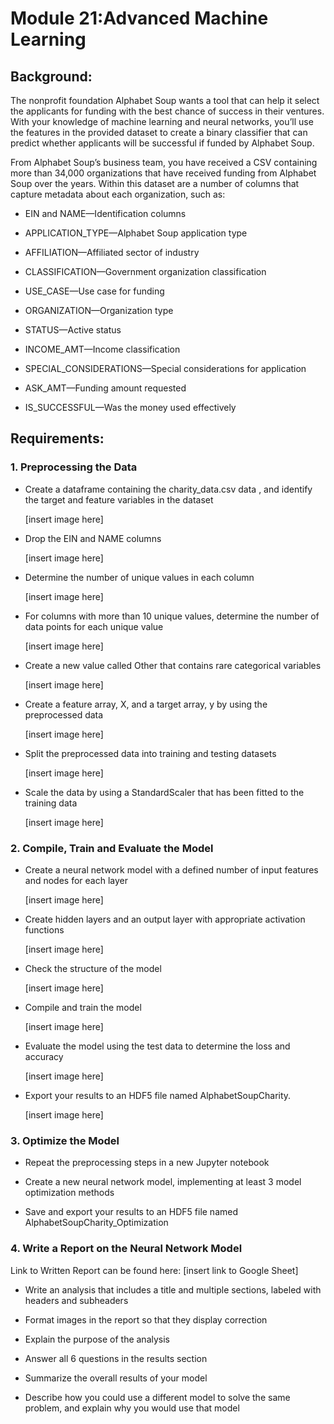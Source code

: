 <h1>Module 21:Advanced Machine Learning</h1>

<h2>Background:</h2>
<p>The nonprofit foundation Alphabet Soup wants a tool that can help it select the applicants for funding with the best chance of success in their ventures. With your knowledge of machine learning and neural networks, you’ll use the features in the provided dataset to create a binary classifier that can predict whether applicants will be successful if funded by Alphabet Soup.

From Alphabet Soup’s business team, you have received a CSV containing more than 34,000 organizations that have received funding from Alphabet Soup over the years. Within this dataset are a number of columns that capture metadata about each organization, such as:

- EIN and NAME—Identification columns
  
- APPLICATION_TYPE—Alphabet Soup application type
  
- AFFILIATION—Affiliated sector of industry
  
- CLASSIFICATION—Government organization classification
  
- USE_CASE—Use case for funding
  
- ORGANIZATION—Organization type
  
- STATUS—Active status
  
- INCOME_AMT—Income classification
  
- SPECIAL_CONSIDERATIONS—Special considerations for application

- ASK_AMT—Funding amount requested
  
- IS_SUCCESSFUL—Was the money used effectively</p>

<h2>Requirements:</h2>

<h3>1. Preprocessing the Data</h3>

- Create a dataframe containing the charity_data.csv data , and identify the target and feature variables in the dataset

  [insert image here]
  
- Drop the EIN and NAME columns

  [insert image here]
  
- Determine the number of unique values in each column

  [insert image here]
  
- For columns with more than 10 unique values, determine the number of data points for each unique value

  [insert image here]
  
- Create a new value called Other that contains rare categorical variables

  [insert image here]

- Create a feature array, X, and a target array, y by using the preprocessed data

  [insert image here]

- Split the preprocessed data into training and testing datasets

  [insert image here]

- Scale the data by using a StandardScaler that has been fitted to the training data

  [insert image here]

<h3>2. Compile, Train and Evaluate the Model</h3>

- Create a neural network model with a defined number of input features and nodes for each layer

  [insert image here]
  
- Create hidden layers and an output layer with appropriate activation functions

  [insert image here]

- Check the structure of the model

  [insert image here]
  
- Compile and train the model

  [insert image here]
  
- Evaluate the model using the test data to determine the loss and accuracy

  [insert image here]
  
- Export your results to an HDF5 file named AlphabetSoupCharity.

  [insert image here]

<h3>3. Optimize the Model</h3>

- Repeat the preprocessing steps in a new Jupyter notebook
  
- Create a new neural network model, implementing at least 3 model optimization methods

- Save and export your results to an HDF5 file named AlphabetSoupCharity_Optimization

<h3>4. Write a Report on the Neural Network Model</h3>

Link to Written Report can be found here: [insert link to Google Sheet]

- Write an analysis that includes a title and multiple sections, labeled with headers and subheaders

- Format images in the report so that they display correction
  
- Explain the purpose of the analysis
  
- Answer all 6 questions in the results section
  
- Summarize the overall results of your model
  
- Describe how you could use a different model to solve the same problem, and explain why you would use that model
